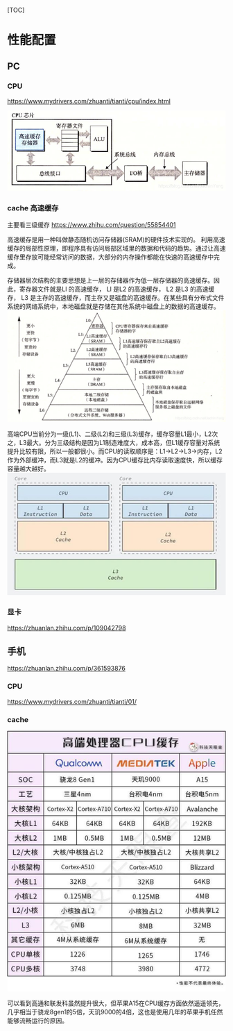 [TOC]

# 性能配置

## PC

### CPU

https://www.mydrivers.com/zhuanti/tianti/cpu/index.html

![](CPU芯片简图.png)


### cache 高速缓存

主要看三级缓存
https://www.zhihu.com/question/55854401


高速缓存是用一种叫做静态随机访问存储器(SRAM)的硬件技术实现的。
利用高速缓存的局部性原理，即程序具有访问局部区域里的数据和代码的趋势。通过让高速缓存里存放可能经常访问的数据，大部分的内存操作都能在快速的高速缓存中完成。

存储器层次结构的主要思想是上一层的存储器作为低一层存储器的高速缓存。因此，寄存器文件就是Ll 的高速缓存， Ll 是L2 的高速缓存， L2 是L3 的高速缓存， L3 是主存的高速缓存，而主存又是磁盘的高速缓存。在某些具有分布式文件系统的网络系统中，本地磁盘就是存储在其他系统中磁盘上的数据的高速缓存。
![](存储器层次结构.png)

高端CPU当前分为一级(L1)、二级(L2)和三级(L3)缓存，缓存容量L1最小，L2次之，L3最大。分为三级结构是因为L1制造难度大，成本高，但L1缓存容量对系统提升比较有限，所以一般都很小。而CPU的读取顺序是：L1→L2→L3→内存，L2作为外部缓冲，而L3就是L2的缓冲。因为CPU缓存比内存读取速度快，所以缓存容量越大越好。
![](CPU缓存.jpg)


### 显卡

https://zhuanlan.zhihu.com/p/109042798



## 手机

https://zhuanlan.zhihu.com/p/361593876

### CPU

https://www.mydrivers.com/zhuanti/tianti/01/


### cache

![](手机CPU缓存对比.jpg)

可以看到高通和联发科虽然提升很大，但苹果A15在CPU缓存方面依然遥遥领先，几乎相当于骁龙8gen1的5倍，天玑9000的4倍，这也是使用几年的苹果手机任然能够流畅运行的原因。

